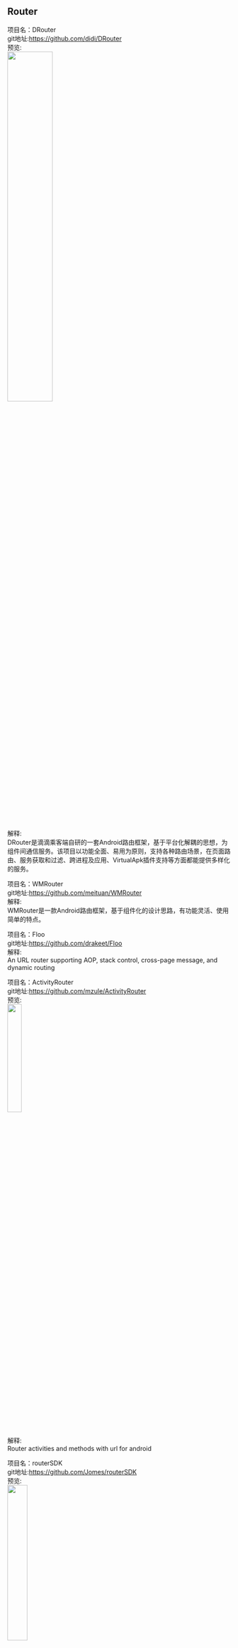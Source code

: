 ## Router<br>


项目名：DRouter<br>
git地址:https://github.com/didi/DRouter<br>
预览:<br>
<img src="https://camo.githubusercontent.com/51e061e0438f90bc62281e3b035ef81ee6ac51e0f10a2185110ab9f4eab7647d/68747470733a2f2f637a702e73332e6469646979756e6170692e636f6d2f696d6167652f64726f757465722f44526f757465725f4172636869746563747572652e6a7067" width="45%"/><br>
解释:<br>
DRouter是滴滴乘客端自研的一套Android路由框架，基于平台化解耦的思想，为组件间通信服务。该项目以功能全面、易用为原则，支持各种路由场景，在页面路由、服务获取和过滤、跨进程及应用、VirtualApk插件支持等方面都能提供多样化的服务。<br>


项目名：WMRouter<br>
git地址:https://github.com/meituan/WMRouter<br>
解释:<br>
WMRouter是一款Android路由框架，基于组件化的设计思路，有功能灵活、使用简单的特点。<br>

项目名：Floo<br>
git地址:https://github.com/drakeet/Floo<br>
解释:<br>
An URL router supporting AOP, stack control, cross-page message, and dynamic routing<br>

项目名：ActivityRouter<br>
git地址:https://github.com/mzule/ActivityRouter<br>
预览:<br>
<img src="https://raw.githubusercontent.com/mzule/ActivityRouter/master/gif/router.gif" width="25%"/><br>
解释:<br>
Router activities and methods with url for android<br>

项目名：routerSDK<br>
git地址:https://github.com/Jomes/routerSDK<br>
预览:<br>
<img src="https://github.com/Jomes/routerSDK/raw/master/gif/routersdk.gif" width="30%"/><br>
解释:<br>
A mini and excellent Router Framwork一款小而美的路由框架。网页动态添加自定义参数启动应用。 https://github.com/Jomes/routerSDK<br>

项目名：ActivityRouter<br>
git地址:https://github.com/joyrun/ActivityRouter<br>
解释:<br>
ActivityRouter路由框架：通过注解实现URL打开Activity https://joyrun.github.io/2016/08/01/ActivityRouter/<br>

项目名：RapidRouter<br>
git地址:https://github.com/wangjiegulu/RapidRouter<br>
解释:<br>
Router For Android<br>

项目名：ARouter<br>
git地址:https://github.com/alibaba/ARouter<br>
预览:<br>
<img src="https://raw.githubusercontent.com/alibaba/ARouter/master/demo/arouter-demo.gif" width="30%"/><br>
解释:<br>
A middleware that help app navigating from external environment into internal activity on Android<br>

项目名：Router<br>
git地址:https://github.com/chenenyu/Router<br>
预览:<br>
<img src="https://github.com/chenenyu/Router/raw/master/static/screenshot.gif" width="30%"/><br>
解释:<br>
Simple and flexible router library for Android platform<br>
